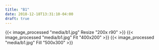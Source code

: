 ```yaml
---
title: "B1"
date: 2018-12-18T13:31:10-04:00
draft: true
---
```


{{< image_processed "media/b1.jpg" Resize "200x r90" >}}
{{< image_processed "media/b1.jpg" Fit "400x200" >}}
{{< image_processed "media/b1.jpg" Fill "500x300" >}}